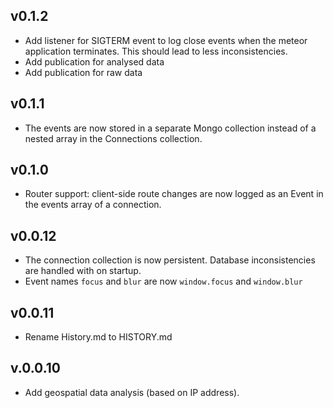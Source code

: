 ## v0.1.2

* Add listener for SIGTERM event to log close events when the meteor application terminates. This should lead to less inconsistencies.
* Add publication for analysed data
* Add publication for raw data

## v0.1.1

* The events are now stored in a separate Mongo collection instead of a nested array in the Connections collection.

## v0.1.0

* Router support: client-side route changes are now logged as an Event in the events array of a connection.

## v0.0.12

* The connection collection is now persistent. Database inconsistencies are handled with on startup.
* Event names `focus` and `blur` are now `window.focus` and `window.blur`

## v0.0.11

* Rename History.md to HISTORY.md

## v.0.0.10

* Add geospatial data analysis (based on IP address).